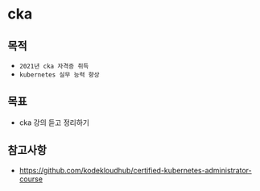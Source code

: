 # cka

## 목적
- `2021년 cka 자격증 취득`
- `kubernetes 실무 능력 향상`

## 목표
- cka 강의 듣고 정리하기

## 참고사항
- https://github.com/kodekloudhub/certified-kubernetes-administrator-course
